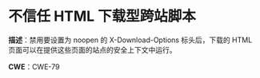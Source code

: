 # 不信任 HTML 下载型跨站脚本

**描述**：禁用要设置为 noopen 的 X-Download-Options 标头后，下载的 HTML 页面可以在提供这些页面的站点的安全上下文中运行。

**CWE**：CWE-79